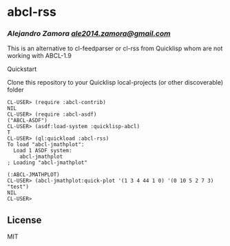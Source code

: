 # abcl-rss
### _Alejandro Zamora <ale2014.zamora@gmail.com>_

This is an alternative to cl-feedparser or cl-rss from Quicklisp whom are not working with ABCL-1.9

Quickstart

Clone this repository to your Quicklisp local-projects (or other discoverable) folder

```
CL-USER> (require :abcl-contrib)
NIL
CL-USER> (require :abcl-asdf)
("ABCL-ASDF")
CL-USER> (asdf:load-system :quicklisp-abcl)
T
CL-USER> (ql:quickload :abcl-rss)
To load "abcl-jmathplot":
  Load 1 ASDF system:
    abcl-jmathplot
; Loading "abcl-jmathplot"

(:ABCL-JMATHPLOT)
CL-USER> (abcl-jmathplot:quick-plot '(1 3 4 44 1 0) '(0 10 5 2 7 3) "test")
NIL
CL-USER>
```


## License

MIT
